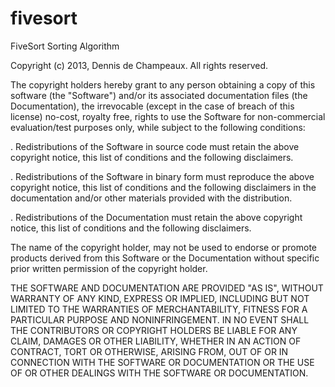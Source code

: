 fivesort
========

FiveSort Sorting Algorithm

Copyright (c) 2013, Dennis de Champeaux.  All rights reserved.

The copyright holders hereby grant to any person obtaining a copy of
this software (the "Software") and/or its associated documentation
files (the Documentation), the irrevocable (except in the case of
breach of this license) no-cost, royalty free, rights to use the
Software for non-commercial evaluation/test purposes only, while
subject to the following conditions:

. Redistributions of the Software in source code must retain the above
copyright notice, this list of conditions and the following
disclaimers.

. Redistributions of the Software in binary form must reproduce the
above copyright notice, this list of conditions and the following
disclaimers in the documentation and/or other materials provided with
the distribution.

. Redistributions of the Documentation must retain the above copyright
notice, this list of conditions and the following disclaimers.

The name of the copyright holder, may not be used to endorse or
promote products derived from this Software or the Documentation
without specific prior written permission of the copyright holder.

THE SOFTWARE AND DOCUMENTATION ARE PROVIDED "AS IS", WITHOUT WARRANTY
OF ANY KIND, EXPRESS OR IMPLIED, INCLUDING BUT NOT LIMITED TO THE
WARRANTIES OF MERCHANTABILITY, FITNESS FOR A PARTICULAR PURPOSE AND
NONINFRINGEMENT. IN NO EVENT SHALL THE CONTRIBUTORS OR COPYRIGHT
HOLDERS BE LIABLE FOR ANY CLAIM, DAMAGES OR OTHER LIABILITY, WHETHER
IN AN ACTION OF CONTRACT, TORT OR OTHERWISE, ARISING FROM, OUT OF OR
IN CONNECTION WITH THE SOFTWARE OR DOCUMENTATION OR THE USE OF OR
OTHER DEALINGS WITH THE SOFTWARE OR DOCUMENTATION.
